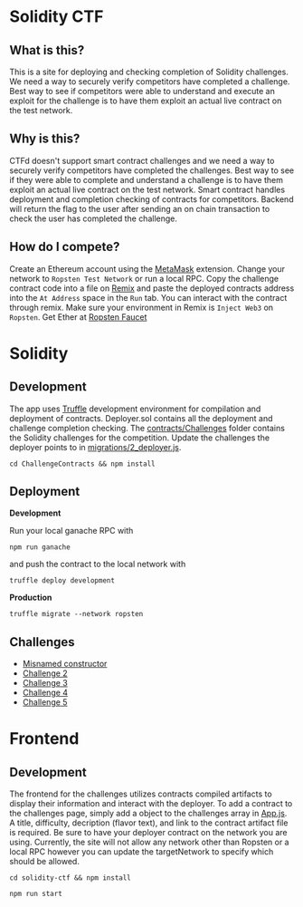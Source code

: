 # Solidity CTF

## What is this?
This is a site for deploying and checking completion of Solidity challenges. We need a way to securely verify competitors have completed a challenge. Best way to see if competitors were able to understand and execute an exploit for the challenge is to have them exploit an actual live contract on the test network.

## Why is this?
CTFd doesn't support smart contract challenges and we need a way to securely verify competitors have completed the challenges. Best way to see if they were able to complete and understand a challenge is to have them exploit an actual live contract on the test network. Smart contract handles deployment and completion checking of contracts for competitors. Backend will return the flag to the user after sending an on chain transaction to check the user has completed the challenge.

## How do I compete?
Create an Ethereum account using the [MetaMask](https://metamask.io/) extension. Change your network to `Ropsten Test Network` or run a local RPC. Copy the challenge contract code into a file on [Remix](https://remix.ethereum.org) and paste the deployed contracts address into the `At Address` space in the `Run` tab. You can interact with the contract through remix. Make sure your environment in Remix is `Inject Web3` on `Ropsten`. Get Ether at [Ropsten Faucet](https://faucet.metamask.io/)

# Solidity

## Development
The app uses [Truffle](https://truffleframework.com/docs/truffle/overview) development environment for compilation and deployment of contracts. Deployer.sol contains all the deployment and challenge completion checking. The [contracts/Challenges](ChallengeContracts/contracts/Challenges) folder contains the Solidity challenges for the competition. Update the challenges the deployer points to in [migrations/2_deployer.js](ChallengeContracts/migrations/2_deployer.js).

`cd ChallengeContracts && npm install`

## Deployment

**Development**

Run your local ganache RPC with

`npm run ganache`

and push the contract to the local network with

`truffle deploy development`

**Production**

`truffle migrate --network ropsten`

## Challenges
- [Misnamed constructor](ChallengeContracts/contracts/Challenges/Challenge1)
- [Challenge 2](ChallengeContracts/contracts/Challenges/Challenge2)
- [Challenge 3](ChallengeContracts/contracts/Challenges/Challenge3)
- [Challenge 4](ChallengeContracts/contracts/Challenges/Challenge4)
- [Challenge 5](ChallengeContracts/contracts/Challenges/Challenge5)

# Frontend

## Development
The frontend for the challenges utilizes contracts compiled artifacts to display their information and interact with the deployer. To add a contract to the challenges page, simply add a object to the challenges array in [App.js](solidity-ctf/src/App.js). A title, difficulty, decription (flavor text), and link to the contract artifact file is required. Be sure to have your deployer contract on the network you are using. Currently, the site will not allow any network other than Ropsten or a local RPC however you can update the targetNetwork to specify which should be allowed.

`cd solidity-ctf && npm install`

`npm run start`